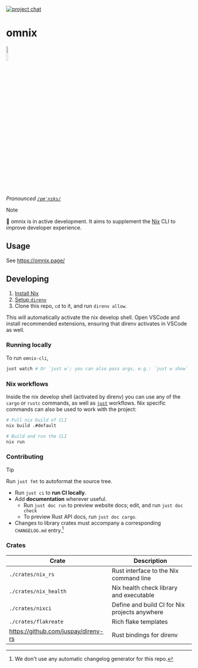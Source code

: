 [![project chat](https://img.shields.io/badge/zulip-join_chat-brightgreen.svg)](https://nixos.zulipchat.com/#narrow/stream/415454-omnix)

# omnix

<img width="10%" src="./doc/src/favicon.svg">

*Pronounced [`/ɒmˈnɪks/`](http://ipa-reader.xyz/?text=%C9%92m%CB%88n%C9%AAks&voice=Geraint)*

> [!NOTE]
> 🚧 omnix is in active development. It aims to supplement the [Nix](https://nixos.asia/en/nix) CLI to improve developer experience.

## Usage

See https://omnix.page/

## Developing

1. [Install Nix](https://nixos.asia/en/install)
1. [Setup `direnv`](https://nixos.asia/en/direnv)
1. Clone this repo, `cd` to it, and run `direnv allow`.

This will automatically activate the nix develop shell. Open VSCode and install recommended extensions, ensuring that direnv activates in VSCode as well.

### Running locally

To run `omnix-cli`,

```sh
just watch # Or `just w`; you can also pass args, e.g.: `just w show`
```

### Nix workflows

Inside the nix develop shell (activated by direnv) you can use any of the `cargo` or `rustc` commands, as well as [`just`](https://just.systems/) workflows. Nix specific commands can also be used to work with the project:

```sh
# Full nix build of CLI
nix build .#default

# Build and run the CLI
nix run
```

### Contributing

>[!TIP]
> Run `just fmt` to autoformat the source tree.

- Run `just ci` to **run CI locally**.
- Add **documentation** wherever useful.
    - Run `just doc run` to preview website docs; edit, and run `just doc check`
    - To preview Rust API docs, run `just doc cargo`.
- Changes to library crates must accompany a corresponding `CHANGELOG.md` entry.[^cc]

[^cc]: We don't use any automatic changelog generator for this repo.

<!--
### Tech

#### GUI app (`omnix-gui`)

We use [Dioxus](https://dioxuslabs.com/) to build the GUI using web technologies, as well as [dioxus-signals](https://github.com/DioxusLabs/dioxus/tree/master/packages/signals) for data reactivity.

##### Styling

We use [Tailwind](https://tailwindcss.com/) for styling; 🎓 familiarize yourself with it! Tailwind enables developers not familiar with design to create reasonably good looking sites. You should also 🎓 get familiar with CSS flexboxes (see [Flexbox Froggy](https://flexboxfroggy.com/)).

###### Color palette

See `tailwind.config.js` for colour aliases we use throughout the app. Instead of, say, `text-pink-500` we use `text-primary-500` ("primary" is more semantic than "pink").
-->

### Crates

| Crate                               | Description                                   |
| ----------------------------------- | --------------------------------------------- |
| `./crates/nix_rs`                   | Rust interface to the Nix command line        |
| `./crates/nix_health`               | Nix health check library and executable       |
| `./crates/nixci`                    | Define and build CI for Nix projects anywhere |
| `./crates/flakreate`                | Rich flake templates                          |
| https://github.com/juspay/direnv-rs | Rust bindings for direnv                      |

